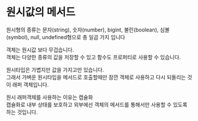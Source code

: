 # 원시값의 메서드
원시형의 종류는 문자(string), 숫자(number), bigint, 불린(boolean), 심볼(symbol), null, undefined형으로 총 일곱 가지 입니다

객체는 원시값 보다 무겁습니다.<br/>
객체는 다양한 종류의 값을 저장할 수 있고 함수도 프로퍼티로 사용할 수 있습니다.

원시타입은 가볍지만 값을 가지고만 있습니다.</br>
그래서 가벼운 원시타입을 메서드로 호출할때만 잠깐 객체로 사용하고 다시 되돌리는 것이 래퍼 객체입니다.

원시 래퍼객체를 사용하는 이유는 캡슐화<br/>
캡슐화로 내부 상태를 보호하고 외부에선 객체의 메서드를 통해서만 사용할 수 있도록 하는 것입니다.</br>
